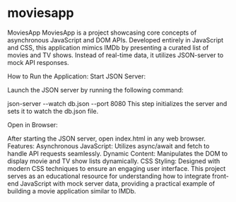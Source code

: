 # moviesapp
MoviesApp
MoviesApp is a project showcasing core concepts of asynchronous JavaScript and DOM APIs. Developed entirely in JavaScript and CSS, this application mimics IMDb by presenting a curated list of movies and TV shows. Instead of real-time data, it utilizes JSON-server to mock API responses.

How to Run the Application:
Start JSON Server:

Launch the JSON server by running the following command:

json-server --watch db.json --port 8080
This step initializes the server and sets it to watch the db.json file.

Open in Browser:

After starting the JSON server, open index.html in any web browser.
Features:
Asynchronous JavaScript: Utilizes async/await and fetch to handle API requests seamlessly.
Dynamic Content: Manipulates the DOM to display movie and TV show lists dynamically.
CSS Styling: Designed with modern CSS techniques to ensure an engaging user interface.
This project serves as an educational resource for understanding how to integrate front-end JavaScript with mock server data, providing a practical example of building a movie application similar to IMDb.
